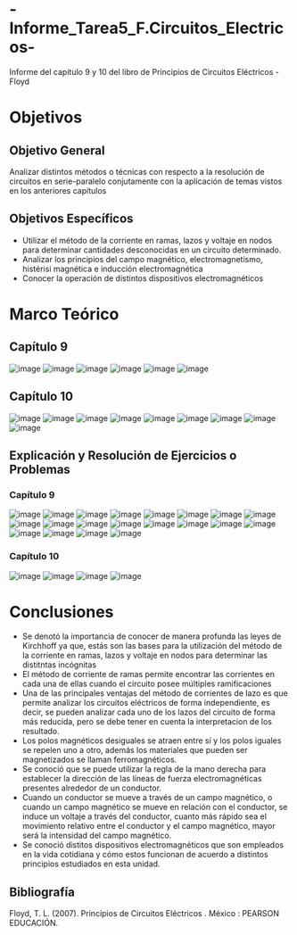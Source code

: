 # -Informe_Tarea5_F.Circuitos_Electricos-
Informe del capítulo 9 y 10 del libro de Principios de Circuitos Eléctricos - Floyd
# Objetivos
## Objetivo General 
Analizar distintos métodos o técnicas con respecto a la resolución de circuitos en serie-paralelo conjutamente con la aplicación de temas vistos en los anteriores capítulos
## Objetivos Específicos 
 - Utilizar el método de la corriente en ramas, lazos y voltaje en nodos para determinar cantidades desconocidas en un circuito determinado. 
 - Analizar los principios del campo magnético, electromagnetismo, histérisi magnética e inducción electromagnética
 - Conocer la operación de distintos dispositivos electromagnéticos 
# Marco Teórico
## Capítulo 9
![image](https://user-images.githubusercontent.com/116780907/211605053-de74054b-ce2d-429c-b753-f23c14309de5.png)
![image](https://user-images.githubusercontent.com/116780907/211605637-40b7b404-b242-4c68-bf01-1043e6b6318b.png)
![image](https://user-images.githubusercontent.com/116780907/211605970-b5d632cf-c3f1-41eb-ae1c-9cb4d6aaac39.png)
![image](https://user-images.githubusercontent.com/116780907/211606329-f62fb0c2-32ce-4243-abe6-1674df5746e7.png)
![image](https://user-images.githubusercontent.com/116780907/211606488-0b430dd7-e53b-44cb-bfc8-c7fd5b668646.png)
![image](https://user-images.githubusercontent.com/116780907/211606603-f6e0f5c7-c155-4642-96de-e58c161ea354.png)
## Capítulo 10
![image](https://user-images.githubusercontent.com/116780907/211967756-772b8e91-8553-4647-b760-3a046030b646.png)
![image](https://user-images.githubusercontent.com/116780907/211968398-2bfc8b37-7a9d-4a95-9979-ff4eb3db74aa.png)
![image](https://user-images.githubusercontent.com/116780907/211968547-521e46a2-87a3-4298-b9d8-98a1e62d5c60.png)
![image](https://user-images.githubusercontent.com/116780907/211969192-4bb9a11c-3e8c-48ba-99fb-ccb5cb48321d.png)
![image](https://user-images.githubusercontent.com/116780907/211969404-4e3b4544-8f45-4b2a-9cdd-e99d73d25d5e.png)
![image](https://user-images.githubusercontent.com/116780907/211974494-3f8220ac-9494-438d-8e47-f80d2c5837a8.png)
![image](https://user-images.githubusercontent.com/116780907/211974977-55fab184-2319-4e2a-8292-d0d916a14b9f.png)
![image](https://user-images.githubusercontent.com/116780907/211975813-9b311937-bba5-464d-af67-ec80ac33ff3a.png)
![image](https://user-images.githubusercontent.com/116780907/211975989-3b839d4d-b513-43d6-82bf-d230dbbd2e6b.png)



## Explicación y Resolución de Ejercicios o Problemas
### Capítulo 9
![image](https://user-images.githubusercontent.com/116780907/211607614-2ff6a609-b2f3-4a84-8ec8-906d7b437afd.png)
![image](https://user-images.githubusercontent.com/116780907/211607983-e1616bab-7dab-49bb-9a67-54cdeecb92f4.png)
![image](https://user-images.githubusercontent.com/116780907/211608322-a7d1d304-70da-4bbd-99d5-753a17e4efab.png)
![image](https://user-images.githubusercontent.com/116780907/211608549-57cdd971-64c5-4d7c-a8e5-aa77c3c07321.png)
![image](https://user-images.githubusercontent.com/116780907/211608629-ec1217dc-f775-4601-ae22-643baf9407e9.png)
![image](https://user-images.githubusercontent.com/116780907/211608792-b5b527c8-181b-4f7b-999b-fd33f8f38caf.png)
![image](https://user-images.githubusercontent.com/116780907/211608939-a82ea9bb-ddc1-43f5-bbad-51a72bbe589e.png)
![image](https://user-images.githubusercontent.com/116780907/211609202-1137a1c7-ac43-424b-897d-7ce5861e889e.png)
![image](https://user-images.githubusercontent.com/116780907/211609314-d908b6a1-e901-4736-9606-f2dcb114e5d1.png)
![image](https://user-images.githubusercontent.com/116780907/211609499-e0d24924-2aa0-4a54-9857-d70d87ca3758.png)
![image](https://user-images.githubusercontent.com/116780907/211609835-eecdc7d1-c265-4f69-b93a-57f714c7e511.png)
![image](https://user-images.githubusercontent.com/116780907/211610008-d98fce67-d797-4ede-abef-424d608a5ea5.png)
![image](https://user-images.githubusercontent.com/116780907/211610189-42d4a223-b86e-49e1-ba57-39dffdf858b7.png)
![image](https://user-images.githubusercontent.com/116780907/211610787-cbbab39d-0f68-477b-b26d-959f3933fe97.png)
![image](https://user-images.githubusercontent.com/116780907/211610879-9067d9e6-6a37-4427-9c6e-6ab85ab5ca6e.png)
![image](https://user-images.githubusercontent.com/116780907/211611172-4a87ac2f-6894-4ef1-b7ab-1baacbb99e7d.png)
![image](https://user-images.githubusercontent.com/116780907/211611270-8cc08e92-da48-4070-94df-304f17df83df.png)
![image](https://user-images.githubusercontent.com/116780907/211611819-c16977c4-63b9-4642-a408-0304612a4b8c.png)
![image](https://user-images.githubusercontent.com/116780907/211611970-4f408b25-f802-44ed-bf48-2314463182dd.png)
![image](https://user-images.githubusercontent.com/116780907/211612420-0da2d4eb-e1c8-4d34-bb6a-e2d8f6d217ab.png)

### Capítulo 10
![image](https://user-images.githubusercontent.com/116780907/211964693-19814cc8-b65f-4783-9f7d-519deb96d4e8.png)
![image](https://user-images.githubusercontent.com/116780907/211964748-ab03b59c-ee64-44e9-a5bf-e1c59161ea22.png)
![image](https://user-images.githubusercontent.com/116780907/211964808-6d19e983-918b-4f07-ac4e-1c09627e7d43.png)
![image](https://user-images.githubusercontent.com/116780907/211964852-a394874f-20a0-4927-b467-ab692afa45e2.png)

# Conclusiones 
- Se denotó la importancia de conocer de manera profunda las leyes de Kirchhoff ya que, estás son las bases para la utilización del método de la corriente en ramas, lazos y voltaje en nodos para determinar las distitntas incógnitas 
- El método de corriente de ramas permite encontrar las corrientes en cada una de ellas cuando el circuito posee múltiples ramificaciones 
- Una de las principales ventajas del método de corrientes de lazo es que permite analizar los circuitos eléctricos de forma independiente, es decir, se pueden analizar cada uno de los lazos del circuito de forma más reducida, pero se debe tener en cuenta la interpretacion de los resultado. 
- Los polos magnéticos desiguales se atraen entre sí y los polos iguales se repelen uno a otro, además los materiales que pueden ser magnetizados se llaman ferromagnéticos. 
- Se conoció que se puede utilizar la regla de la mano derecha para establecer la dirección de las líneas de fuerza electromagnéticas presentes alrededor de un conductor. 
- Cuando un conductor se mueve a través de un campo magnético, o cuando un campo magnético se mueve en relación con el conductor, se induce un voltaje a través del conductor, cuanto más rápido sea el movimiento relativo entre el conductor y el campo magnético, mayor será la intensidad del campo magnético.
- Se conoció distitos dispositivos electromagnéticos que son empleados en la vida cotidiana y cómo estos funcionan de acuerdo a distintos principios estudiados en esta unidad. 

## Bibliografía 
Floyd, T. L. (2007). Principios de Circuitos Eléctricos . México : PEARSON EDUCACIÓN.
